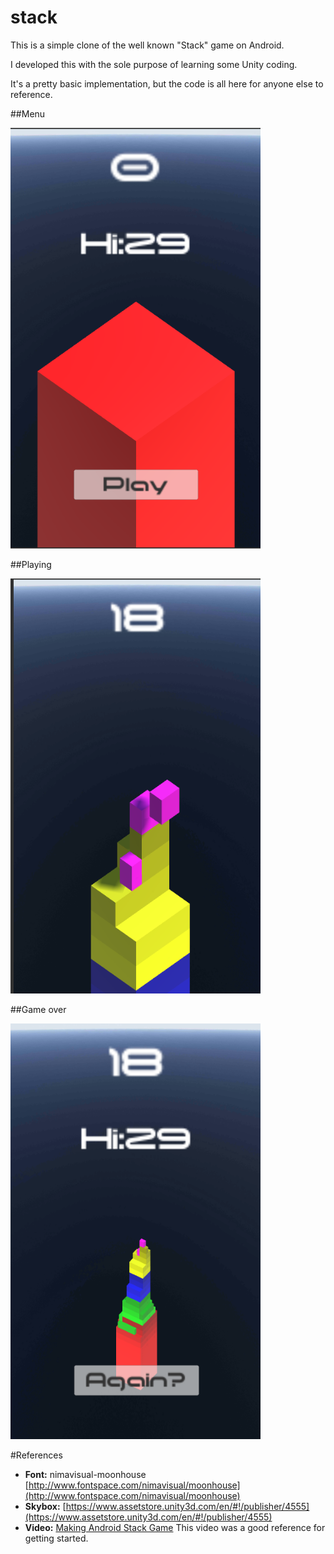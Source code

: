 # stack
This is a simple clone of the well known "Stack" game on Android.

I developed this with the sole purpose of learning some Unity coding.

It's a pretty basic implementation, but the code is all here for anyone else to reference.

##Menu

<img src="./Assets/screenshots/menu-screen.png" width="400px">

##Playing

<img src="./Assets/screenshots/playing-screen.png" width="400px">

##Game over

<img src="./Assets/screenshots/game-over-screen.png" width="400px">

#References
- **Font:** nimavisual-moonhouse [http://www.fontspace.com/nimavisual/moonhouse](http://www.fontspace.com/nimavisual/moonhouse)
- **Skybox:** [https://www.assetstore.unity3d.com/en/#!/publisher/4555](https://www.assetstore.unity3d.com/en/#!/publisher/4555)
- **Video:** [Making Android Stack Game](https://www.youtube.com/watch?v=I19cC_HcyC0) This video was a good reference for getting started.